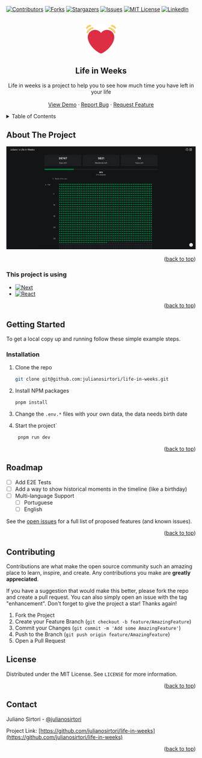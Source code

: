 <a name="readme-top"></a>

[![Contributors][contributors-shield]][contributors-url]
[![Forks][forks-shield]][forks-url]
[![Stargazers][stars-shield]][stars-url]
[![Issues][issues-shield]][issues-url]
[![MIT License][license-shield]][license-url]
[![LinkedIn][linkedin-shield]][linkedin-url]

<!-- PROJECT LOGO -->
<br />
<div align="center">
  <a href="https://github.com/julianosirtori/life-in-weeks">
    <img src="public/images/logo.png" alt="Logo" width="80" height="80">
  </a>

  <h2 align="center">Life in Weeks</h2>
  <p align="center">
    Life in weeks is a project to help you to see how much time you have left in your life
    <br />
    <br />
    <a href="https://life-in-weeks.julianosirtori.dev/">View Demo</a>
    ·
    <a href="https://github.com/julianosirtori/life-in-weeks/issues">Report Bug</a>
    ·
    <a href="https://github.com/julianosirtori/life-in-weeks/issues">Request Feature</a>
  </p>
</div>

<!-- TABLE OF CONTENTS -->
<details>
  <summary>Table of Contents</summary>
  <ol>
    <li>
      <a href="#about-the-project">About The Project</a>
      <ul>
        <li><a href="#built-with">Built With</a></li>
      </ul>
    </li>
    <li>
      <a href="#getting-started">Getting Started</a>
      <ul>
        <li><a href="#prerequisites">Prerequisites</a></li>
        <li><a href="#installation">Installation</a></li>
      </ul>
    </li>
    <li><a href="#roadmap">Roadmap</a></li>
    <li><a href="#contributing">Contributing</a></li>
    <li><a href="#license">License</a></li>
    <li><a href="#contact">Contact</a></li>
  </ol>
</details>

<!-- ABOUT THE PROJECT -->

## About The Project

[![Product Name Screen Shot][product-screenshot]](https://life-in-weeks.julianosirtori.dev/)

<p align="right">(<a href="#readme-top">back to top</a>)</p>

### This project is using

- [![Next][next.js]][next-url]
- [![React][react.js]][react-url]

<p align="right">(<a href="#readme-top">back to top</a>)</p>

<!-- GETTING STARTED -->

## Getting Started

To get a local copy up and running follow these simple example steps.

### Installation

1. Clone the repo
   ```sh
   git clone git@github.com:julianosirtori/life-in-weeks.git
   ```
2. Install NPM packages
   ```sh
   pnpm install
   ```
3. Change the `.env.*` files with your own data, the data needs birth date

4. Start the project`
   ```sh
    pnpm run dev
   ```

<p align="right">(<a href="#readme-top">back to top</a>)</p>

<!-- ROADMAP -->

## Roadmap

- [ ] Add E2E Tests
- [ ] Add a way to show historical moments in the timeline (like a birthday)
- [ ] Multi-language Support
  - [ ] Portuguese
  - [ ] English

See the [open issues](https://github.com/julianosirtori/life-in-weeks/issues) for a full list of proposed features (and known issues).

<p align="right">(<a href="#readme-top">back to top</a>)</p>

<!-- CONTRIBUTING -->

## Contributing

Contributions are what make the open source community such an amazing place to learn, inspire, and create. Any contributions you make are **greatly appreciated**.

If you have a suggestion that would make this better, please fork the repo and create a pull request. You can also simply open an issue with the tag "enhancement".
Don't forget to give the project a star! Thanks again!

1. Fork the Project
2. Create your Feature Branch (`git checkout -b feature/AmazingFeature`)
3. Commit your Changes (`git commit -m 'Add some AmazingFeature'`)
4. Push to the Branch (`git push origin feature/AmazingFeature`)
5. Open a Pull Request

<!-- LICENSE -->

## License

Distributed under the MIT License. See `LICENSE` for more information.

<p align="right">(<a href="#readme-top">back to top</a>)</p>

<!-- CONTACT -->

## Contact

Juliano Sirtori - [@julianosirtori](https://twitter.com/julianosirtori)

Project Link: [https://github.com/julianosirtori/life-in-weeks](https://github.com/julianosirtori/life-in-weeks)

<p align="right">(<a href="#readme-top">back to top</a>)</p>

<!-- MARKDOWN LINKS & IMAGES -->
<!-- https://www.markdownguide.org/basic-syntax/#reference-style-links -->

[contributors-shield]: https://img.shields.io/github/contributors/julianosirtori/life-in-weeks.svg?style=for-the-badge
[contributors-url]: https://github.com/julianosirtori/life-in-weeks/graphs/contributors
[forks-shield]: https://img.shields.io/github/forks/julianosirtori/life-in-weeks.svg?style=for-the-badge
[forks-url]: https://github.com/julianosirtori/life-in-weeks/network/members
[stars-shield]: https://img.shields.io/github/stars/julianosirtori/life-in-weeks.svg?style=for-the-badge
[stars-url]: https://github.com/julianosirtori/life-in-weeks/stargazers
[issues-shield]: https://img.shields.io/github/issues/julianosirtori/life-in-weeks.svg?style=for-the-badge
[issues-url]: https://github.com/julianosirtori/life-in-weeks/issues
[license-shield]: https://img.shields.io/github/license/julianosirtori/life-in-weeks.svg?style=for-the-badge
[license-url]: https://github.com/julianosirtori/life-in-weeks/blob/master/LICENSE.txt
[linkedin-shield]: https://img.shields.io/badge/-LinkedIn-black.svg?style=for-the-badge&logo=linkedin&colorB=555
[linkedin-url]: https://linkedin.com/in/juliano-sirtori
[product-screenshot]: public/images/screenshot.png
[next.js]: https://img.shields.io/badge/next.js-000000?style=for-the-badge&logo=nextdotjs&logoColor=white
[next-url]: https://nextjs.org/
[react.js]: https://img.shields.io/badge/React-20232A?style=for-the-badge&logo=react&logoColor=61DAFB
[react-url]: https://reactjs.org/
